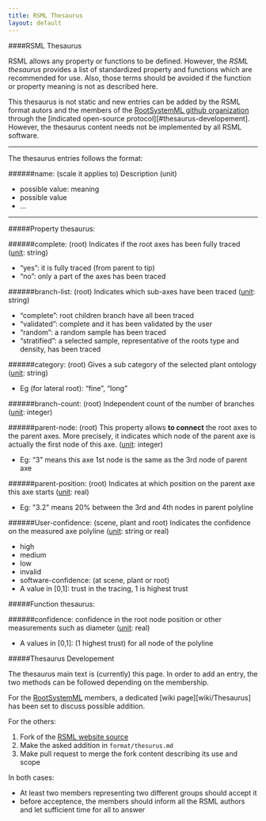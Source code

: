 ```yaml
---
title: RSML Thesaurus
layout: default
---
```



####RSML Thesaurus

RSML allows any property or functions to be defined. However, the *RSML thesaurus* provides a list of standardized property and functions which are recommended for use. Also, those terms should be avoided if the function or property meaning is not as described here.

This thesaurus is not static and new entries can be added by the RSML format autors and the members of the [RootSystemML github organization][RSML org] through the [indicated open-source protocol][#thesaurus-developement]. However, the thesaurus content needs not be implemented by all RSML software.

________ 
The thesaurus entries follows the format:

######name: (scale it applies to)
Description (unit)

 - possible value: meaning
 - possible value
 - ...
 
________ 

#####Property thesaurus:

######complete: (root)
Indicates if the root axes has been fully traced ([unit][]: string)

 - “yes”: it is fully traced (from parent to tip)
 - “no”: only a part of the axes has been traced
 
######branch-list: (root)
Indicates which sub-axes have been traced ([unit][]: string)

 - “complete”: root children branch have all been traced
 - “validated”: complete and it has been validated by the user
 - “random”: a random sample has been traced
 - “stratified”: a selected sample, representative of the roots type and density, has been traced
 
######category: (root)
Gives a sub category of the selected plant ontology ([unit][]: string)

 - Eg (for lateral root): “fine”, “long”
 
######branch-count: (root)
Independent count of the number of branches ([unit][]: integer)

######parent-node: (root)
This property allows **to connect** the root axes to the parent axes. More precisely, it indicates which node of the parent axe is actually the first node of this axe. ([unit][]: integer)

 - Eg: “3” means this axe 1st node is the same as the 3rd node of parent axe
 
######parent-position: (root)
Indicates at which position on the parent axe this axe starts ([unit][]: real)

 - Eg: "3.2" means 20% between the 3rd and 4th nodes in parent polyline

######User-confidence: (scene, plant and root)
Indicates the confidence on the measured axe polyline ([unit][]: string or real)

 - high
 - medium
 - low
 - invalid
 - software-confidence: (at scene, plant or root)
 - A value in [0,1]: trust in the tracing, 1 is highest trust
 
#####Function thesaurus:

######confidence:
confidence in the root node position or other measurements such as diameter ([unit][]: real)

 - A values in \[0,1\]: (1 highest trust) for all node of the polyline

[unit]: units

#####Thesaurus Developement

The thesaurus main text is (currently) this page. In order to add an entry, the two methods can be followed depending on the membership.

For the [RootSystemML][RSML org] members, a dedicated [wiki page][wiki/Thesaurus] has been set to discuss possible addition.

For the others:

 1. Fork of the [RSML website source][RSML_site_git]
 2. Make the asked addition in `format/thesurus.md` 
 3. Make pull request to merge the fork content describing its use and scope
 
In both cases:

 - At least two members representing two different groups should accept it
 - before acceptence, the members should inform all the RSML authors and let sufficient time for all to answer
 
 
[RSML org]: https://github.com/RootSystemML
[RSML_site_git]: https://github.com/RootSystemML/RootSystemML.github.io


